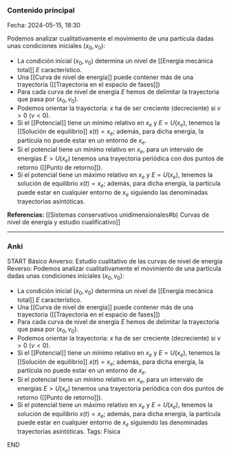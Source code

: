 ### Contenido principal

Fecha: 2024-05-15, 18:30

Podemos analizar cualitativamente el movimiento de una partícula dadas unas condiciones iniciales $(x_0, v_0)$:

- La condición inicial $(x_0, v_0)$ determina un nivel de [[Energía mecánica total]] $E$ característico.
- Una [[Curva de nivel de energía]] puede contener más de una trayectoria ([[Trayectoria en el espacio de fases]])
- Para cada curva de nivel de energía $E$ hemos de delimitar la trayectoria que pasa por $(x_0, v_0)$.
- Podemos orientar la trayectoria: $x$ ha de ser creciente (decreciente) si $v > 0$ ($v < 0$).
- Si el [[Potencial]] tiene un mínimo relativo en $x_e$ y $E = U(x_e)$, tenemos la [[Solución de equilibrio]] $x(t) = x_e$; además, para dicha energía, la partícula no puede estar en un entorno de $x_e$.
- Si el potencial tiene un mínimo relativo en $x_e$, para un intervalo de energías $E > U(x_e)$ tenemos una trayectoria periódica con dos puntos de retorno ([[Punto de retorno]]).
- Si el potencial tiene un máximo relativo en $x_e$ y $E = U(x_e)$, tenemos la solución de equilibrio $x(t) = x_e$; además, para dicha energía, la partícula puede estar en cualquier entorno de $x_e$ siguiendo las denominadas trayectorias asintóticas.

**Referencias:** [[Sistemas conservativos unidimensionales#b) Curvas de nivel de energía y estudio cualificativo]]

---
### Anki

START
Básico
Anverso: Estudio cualitativo de las curvas de nivel de energía
Reverso: Podemos analizar cualitativamente el movimiento de una partícula dadas unas condiciones iniciales $(x_0, v_0)$:

- La condición inicial $(x_0, v_0)$ determina un nivel de [[Energía mecánica total]] $E$ característico.
- Una [[Curva de nivel de energía]] puede contener más de una trayectoria ([[Trayectoria en el espacio de fases]])
- Para cada curva de nivel de energía $E$ hemos de delimitar la trayectoria que pasa por $(x_0, v_0)$.
- Podemos orientar la trayectoria: $x$ ha de ser creciente (decreciente) si $v > 0$ ($v < 0$).
- Si el [[Potencial]] tiene un mínimo relativo en $x_e$ y $E = U(x_e)$, tenemos la [[Solución de equilibrio]] $x(t) = x_e$; además, para dicha energía, la partícula no puede estar en un entorno de $x_e$.
- Si el potencial tiene un mínimo relativo en $x_e$, para un intervalo de energías $E > U(x_e)$ tenemos una trayectoria periódica con dos puntos de retorno ([[Punto de retorno]]).
- Si el potencial tiene un máximo relativo en $x_e$ y $E = U(x_e)$, tenemos la solución de equilibrio $x(t) = x_e$; además, para dicha energía, la partícula puede estar en cualquier entorno de $x_e$ siguiendo las denominadas trayectorias asintóticas.
Tags: Física
<!--ID: 1718442849569-->
END
